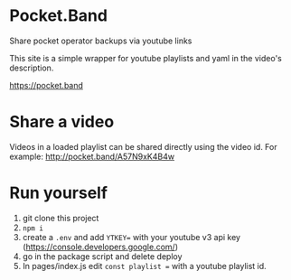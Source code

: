 # Pocket.Band
Share pocket operator backups via youtube links

This site is a simple wrapper for youtube playlists and yaml in the video's description. 

https://pocket.band

# Share a video
Videos in a loaded playlist can be shared directly using the video id. For example: http://pocket.band/A57N9xK4B4w

# Run yourself
1. git clone this project
2. `npm i`
3. create a `.env` and add `YTKEY=` with your youtube v3 api key (https://console.developers.google.com/)
4. go in the package script and delete deploy
5. In pages/index.js edit `const playlist =` with a youtube playlist id.

